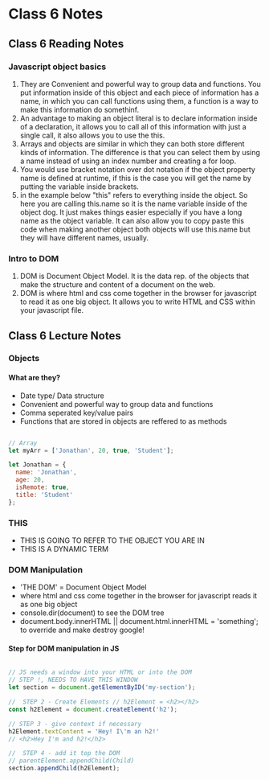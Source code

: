 # Class 6 Notes

## Class 6 Reading Notes

### Javascript object basics

1. They are Convenient and powerful way to group data and functions. You put information inside of this object and each piece of information has a name, in which you can call functions using them, a function is a way to make this information do somethinf.
2. An advantage to making an object literal is to declare information inside of a declaration, it allows you to call all of this information with just a single call, it also allows you to use the this.
3. Arrays and objects are similar in which they can both store different kinds of information. The difference is that you can select them by using a name instead of using an index number and creating a for loop.
4. You would use bracket notation over dot notation if the object property name is defined at runtime, if this is the case you will get the name by putting the variable inside brackets.
5. in the example below "this" refers to everything inside the object. So here you are calling this.name so it is the name variable inside of the object dog. It just makes things easier especially if you have a long name as the object variable. It can also allow you to copy paste this code when making another object both objects will use this.name but they will have different names, usually.

### Intro to DOM

1. DOM is Document Object Model. It is the data rep. of the objects that make the structure and content of a document on the web.
2. DOM is where html and css come together in the browser for javascript to read it as one big object. It allows you to write HTML and CSS within your javascript file.
<!-- ## Class 6 Help / Self Help

- ask for help on lab05a, my pictures not working on previous page, ask about career 2 projects
- math js
- look for random interger between two values, inclusive -->

## Class 6 Lecture Notes

### Objects

#### What are they?

- Date type/ Data structure
- Convenient and powerful way to group data and functions
- Comma seperated key/value pairs
- Functions that are stored in objects are reffered to as methods

```javascript

// Array
let myArr = ['Jonathan', 20, true, 'Student'];

let Jonathan = {
  name: 'Jonathan',
  age: 20,
  isRemote: true,
  title: 'Student'
};
```

### THIS

- THIS IS GOING TO REFER TO THE OBJECT YOU ARE IN
- THIS IS A DYNAMIC TERM

### DOM Manipulation

- 'THE DOM' = Document Object Model
- where html and css come together in the browser for javascript reads it as one big object
- console.dir(document) to see the DOM tree
- document.body.innerHTML || document.html.innerHTML = 'something'; to override and make destroy google!

#### Step for DOM manipulation in JS

```javascript

// JS needs a window into your HTML or into the DOM
// STEP !, NEEDS TO HAVE THIS WINDOW
let section = document.getElementByID('my-section');

//  STEP 2 - Create Elements // h2Element = <h2></h2>
const h2Element = document.createElement('h2');

// STEP 3 - give context if necessary
h2Element.textContent = 'Hey! I\'m an h2!'
// <h2>Hey I'm and h2!</h2>

//  STEP 4 - add it top the DOM
// parentElement.appendChild(Child)
section.appendChild(h2Element);
```
